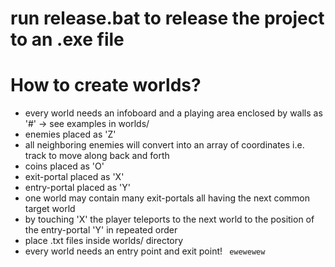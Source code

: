 # run release.bat to release the project to an .exe file

# How to create worlds?
- every world needs an infoboard and a playing area enclosed by walls as '#' -> see examples in worlds/
- enemies placed as 'Z'
- all neighboring enemies will convert into an array of coordinates i.e. track to move along back and forth
- coins placed as 'O'
- exit-portal placed as 'X'
- entry-portal placed as 'Y'
- one world may contain many exit-portals all having the next common target world
- by touching 'X' the player teleports to the next world to the position of the entry-portal 'Y' in repeated order
- place <yourcustomworld>.txt files inside worlds/ directory
- every world needs an entry point and exit point!
``` ewewewew```

